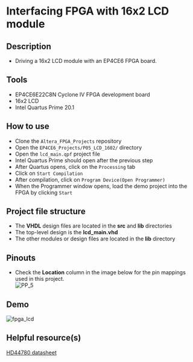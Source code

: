 # Interfacing FPGA with 16x2 LCD module 

## Description    
- Driving a 16x2 LCD module with an EP4CE6 FPGA board.  

## Tools  
- EP4CE6E22C8N Cyclone IV FPGA development board
- 16x2 LCD
- Intel Quartus Prime 20.1  

## How to use  
- Clone the ``Altera_FPGA_Projects`` repository  
- Open the ``EP4CE6_Projects/P05_LCD_1602/`` directory  
- Open the ``lcd_main.qpf`` project file  
- Intel Quartus Prime should open after the previous step  
- After Quartus opens, click on the ``Processing`` tab  
- Click on ``Start Compilation``  
- After compilation, click on ``Program Device(Open Programmer)``  
- When the Programmer window opens, load the demo project into the FPGA by clicking ``Start`` 

## Project file structure  
- The **VHDL** design files are located in the **src** and **lib** directories  
- The top-level design is the **lcd_main.vhd**  
- The other modules or design files are located in the **lib** directory  

## Pinouts  
- Check the **Location** column in the image below for the pin mappings used in this project.    
![PP_5](https://github.com/MUDAL/Altera_FPGA_Projects/assets/46250887/2e42a448-83b7-41f6-9ed2-506079b5d871)

## Demo  
![fpga_lcd](https://github.com/MUDAL/Altera_FPGA_Projects/assets/46250887/add71547-826c-44c8-8487-06129b02a6c7)  

## Helpful resource(s)  
[HD44780 datasheet](https://drive.google.com/file/d/1kYVwqbIjYVIVPkjs03y40AUIAiwOctcV/view?usp=sharing)  




